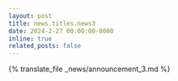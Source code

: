 ```yaml
---
layout: post
title: news.titles.news3
date: 2024-2-27 00:00:00-0000
inline: true
related_posts: false
---
```


{% translate_file _news/announcement_3.md %}
